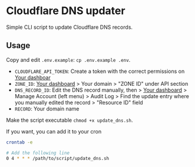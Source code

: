 # Cloudflare DNS updater

Simple CLI script to update Cloudflare DNS records.

## Usage

Copy and edit `.env.example`: `cp .env.example .env`.
- `CLOUDFLARE_API_TOKEN`: Create a token with the correct permissions on [Your dashboar](https://dash.cloudflare.com/profile/api-tokens)
- `ZONE_ID`: [Your dashboard](https://dash.cloudflare.com) > Your domain > "ZONE ID" under API section
- `DNS_RECORD_ID`: Edit the DNS record manually, then > [Your dashboard](https://dash.cloudflare.com) > Manage Account (left menu) > Audit Log > Find the update entry where you manually edited the record > "Resource ID" field
- `RECORD`: Your domain name

Make the script executable `chmod +x update_dns.sh`.

If you want, you can add it to your cron
```bash
crontab -e

# Add the following line
0 4 * * * /path/to/script/update_dns.sh
```
